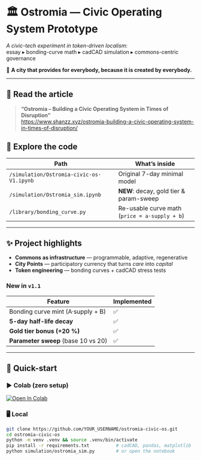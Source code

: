 # 🏛️ Ostromia — Civic Operating System Prototype

*A civic-tech experiment in token-driven localism:*  
essay ▸ bonding-curve math ▸ cadCAD simulation ▸ commons-centric governance

🌱 **A city that provides for everybody, because it is created by everybody.**

---

## 📖 Read the article
> **“Ostromia – Building a Civic Operating System in Times of Disruption”**  
> https://www.shanzz.xyz/ostromia-building-a-civic-operating-system-in-times-of-disruption/

## 🔬 Explore the code
| Path | What’s inside |
|------|---------------|
| `/simulation/Ostromia-civic-os-V1.ipynb` | Original 7-day minimal model |
| `/simulation/Ostromia_sim.ipynb` | **NEW**: decay, gold tier & param-sweep |
| `/library/bonding_curve.py` | Re-usable curve math (`price = a·supply + b`) |

---

## ✨ Project highlights
* **Commons as infrastructure** — programmable, adaptive, regenerative  
* **City Points** — participatory currency that turns *care* into *capital*  
* **Token engineering** — bonding curves + cadCAD stress tests  

### New in `v1.1`
| Feature | Implemented |
|---------|-------------|
| Bonding curve mint (A·supply + B) | ✅ |
| **5-day half-life decay** | ✅ |
| **Gold tier bonus (+20 %)** | ✅ |
| **Parameter sweep** (base 10 vs 20) | ✅ |

---

## 🚀 Quick-start

### ▶️ Colab (zero setup)
[![Open In Colab](https://colab.research.google.com/assets/colab-badge.svg)](https://colab.research.google.com/github/YOUR_USERNAME/ostromia-civic-os/blob/main/simulation/Ostromia_sim.ipynb)

### 🖥️ Local
```bash
git clone https://github.com/YOUR_USERNAME/ostromia-civic-os.git
cd ostromia-civic-os
python -m venv .venv && source .venv/bin/activate
pip install -r requirements.txt          # cadCAD, pandas, matplotlib
python simulation/ostromia_sim.py        # or open the notebook
